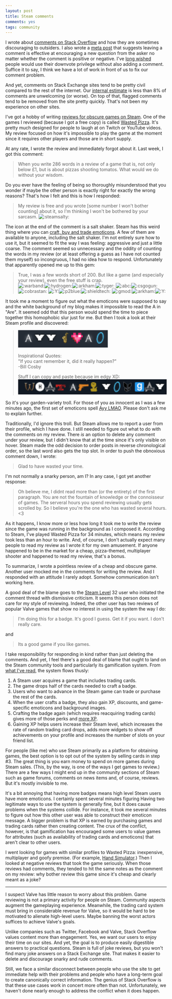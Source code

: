 ```yaml
---
layout: post
title: Steam comments
comments: yes
tags: community 
---
```


I wrote about
[comments on Stack Overflow](http://jericson.github.io/2018/03/23/race_to_1k_6.html)
and how they are sometimes discouraging to outsiders. I also wrote a
[meta post](https://meta.stackexchange.com/q/311504/1438) that
suggests leaving a comment is effective at encouraging a new question
from the asker no matter whether the comment is positive or negative. I've
[long wished](https://jericson.github.io/2015/05/18/downvotes.html)
people would use their downvote privilege without also adding a
comment. Suffice it to say, I think we have a lot of work in front of
us to fix our comment problem.

And yet, comments on Stack Exchange sites tend to be pretty civil
compared to the rest of the internet. Our
[internal estimate](https://stackoverflow.blog/2018/07/10/welcome-wagon-classifying-comments-on-stack-overflow/)
is less than 8% of comments are unwelcoming (or worse). On top of
that, flagged comments tend to be removed from the site pretty
quickly. That's not been my experience on other sites.

I've got a hobby of writing
[reviews for obscure games on Steam](https://store.steampowered.com/curator/28557252-Fish-and-Loaves/#browse). One
of the games I reviewed (because I got a free copy) is called
[Wasted Pizza](https://store.steampowered.com/app/709820/Wasted_Pizza/). It's
pretty much designed for people to laugh at on Twitch or YouTube
videos. My review focused on how it's impossible to play the game at
the moment since it requires other players and those are in short
supply.

At any rate, I wrote the review and immediately forgot about it. Last
week, I got this comment:

> When you write 286 words in a review of a game that is, not only
> below £1, but is about pizzas shooting tomatos. What would we do
> without your wisdom.
 
Do you ever have the feeling of being so thoroughly misunderstood that
you wonder if maybe the other person is exactly right for exactly the
wrong reasons? That's how I felt and this is how I responded:

> My review is free and you wrote
> [some number I won't bother counting] about it, so I'm thinking I
> won't be bothered by your
> sarcasm. ![:steamsalty:](https://steamcommunity-a.akamaihd.net/economy/emoticon/steamsalty)

The icon at the end of the comment is a salt shaker. Steam has this
weird thing where you can
[craft, buy and trade emoticons](https://steamcommunity.com/tradingcards/faq). A
few of them are available to anyone, including the salt shaker. I'm
not entirely sure how to use it, but it seemed to fit the way I was
feeling: aggressive and just a little coarse. The comment seemed so
unnecessary and the oddity of counting the words in my review (or at
least offering a guess as I have not counted them myself) so
incongruous, I had no idea how to respond. Unfortunately that
apparently opened me up to this gem:

> True, I was a few words short of 200. But like a game (and
especially your review), even the free stuff is crap. <br> <img
src="https://steamcommunity-a.akamaihd.net/economy/emoticon/warband"
alt=":warband:" class="emoticon"><img
src="https://steamcommunity-a.akamaihd.net/economy/emoticon/hydrogen"
alt=":hydrogen:" class="emoticon"><img
src="https://steamcommunity-a.akamaihd.net/economy/emoticon/arkham"
alt=":arkham:" class="emoticon"><img
src="https://steamcommunity-a.akamaihd.net/economy/emoticon/tyger"
alt=":tyger:" class="emoticon"> <img
src="https://steamcommunity-a.akamaihd.net/economy/emoticon/abc"
alt=":abc:" class="emoticon"><img
src="https://steamcommunity-a.akamaihd.net/economy/emoticon/csgogun"
alt=":csgogun:" class="emoticon"><img
src="https://steamcommunity-a.akamaihd.net/economy/emoticon/cobrastan"
alt=":cobrastan:" class="emoticon"> <img
src="https://steamcommunity-a.akamaihd.net/economy/emoticon/Y"
alt=":Y:" class="emoticon"><img
src="https://steamcommunity-a.akamaihd.net/economy/emoticon/p2blue"
alt=":p2blue:" class="emoticon"><img
src="https://steamcommunity-a.akamaihd.net/economy/emoticon/shieldtech"
alt=":shieldtech:" class="emoticon"> <img
src="https://steamcommunity-a.akamaihd.net/economy/emoticon/gmod"
alt=":gmod:" class="emoticon"><img
src="https://steamcommunity-a.akamaihd.net/economy/emoticon/arkham"
alt=":arkham:" class="emoticon"><img
src="https://steamcommunity-a.akamaihd.net/economy/emoticon/Y"
alt=":Y:" class="emoticon">

It took me a moment to figure out what the emoticons were supposed to
say and the white background of my blog makes it impossible to read
the A in "Are". It seemed odd that this person would spend the time to
piece together this homophobic slur just for me. But then I took a
look at their Steam profile and discovered:

<!-- Doesn't work well on my blog.

<div class="profile_summary_modal"><img
> src="https://steamcommunity-a.akamaihd.net/economy/emoticon/abc"
> alt=":abc:" class="emoticon"><img
> src="https://steamcommunity-a.akamaihd.net/economy/emoticon/Y"
> alt=":Y:" class="emoticon"><img
> src="https://steamcommunity-a.akamaihd.net/economy/emoticon/Y"
> alt=":Y:" class="emoticon"> <img
> src="https://steamcommunity-a.akamaihd.net/economy/emoticon/sax"
> alt=":sax:" class="emoticon"><img
> src="https://steamcommunity-a.akamaihd.net/economy/emoticon/8bitheart"
> alt=":8bitheart:" class="emoticon"><img
> src="https://steamcommunity-a.akamaihd.net/economy/emoticon/abc"
> alt=":abc:" class="emoticon"><img
> src="https://steamcommunity-a.akamaihd.net/economy/emoticon/p2blue"
> alt=":p2blue:" class="emoticon"><br>
-->

> ![:abc::Y::Y: :sax::8bitheart::abc::p2blue:](/images/steam_emoticons.png)
>
> Inspirational Quotes:  
> "If you cant remember it, did it really happen?"  
> -Bill Cosby  
>
> Stuff I can copy and paste because im edgy XD:
> ![:warband::hydrogen::arkham::tyger: :abc::csgogun::cobrastan: :Y::p2blue::shieldtech: :gmod::arkham::Y:](/images/steam_slur.png)

So it's your garden-variety troll. For those of you as innocent as I
was a few minutes ago, the first set of emoticons spell
[Ayy LMAO](https://knowyourmeme.com/memes/ayy-lmao). Please don't ask
me to explain further.

Traditionally, I'd ignore this troll. But Steam allows me to report a
user from their profile, which I have done. I still needed to figure
out what to do with the comments on my review. There _is_ an option to
delete any comment under your review, but I didn't know that at the
time since it's only visible on hover. Steam made the odd decision to
order posts in reverse chronological order, so the last word also gets
the top slot. In order to push the obnoxious comment down, I wrote:


> Glad to have wasted your time.

I'm not normally a snarky person, am I? In any case, I got yet another
response:

> Oh believe me, I didnt read more than (or the entirety) of the first
> paragraph. You are not the fountain of knowledge or the connoisseur
> of games. The serveral hours you spend reviewing usually gets
> scrolled by. So I believe you're the one who has wasted several
> hours. <3


As it happens, I know more or less how long it took me to write the
review since the game was running in the background as I composed
it. According to Steam, I've played Wasted Pizza for 34 minutes, which
means my review took less than an hour to write. And, of course, I
don't actually expect many people to read my review as I wrote it for
my own amusement. If anyone happened to be in the market for a cheap,
pizza-themed, multiplayer shooter and happened to read my review,
that's a bonus.

To summarize, I wrote a pointless review of a cheap and obscure
game. Another user mocked me in the comments for writing the
review. And I responded with an attitude I rarely adopt. Somehow communication isn't working here.

A good deal of the blame goes to the
[Steam Level](https://gaming.stackexchange.com/questions/120847/what-do-steam-profile-levels-do)
32 user who initiated the comment thread with dismissive
criticism. It seems this person does not care for my style of
reviewing. Indeed, the other user has two reviews of popular Valve
games that show no interest in using the system the way I do:

> I'm doing this for a badge. It's good I guess. Get it if you want. I
> don't really care.

and

> Its a good game if you like games.

I take responsibility for responding in kind rather than just deleting
the comments. And yet, I feel there's a good deal of blame that ought
to land on the Steam community tools and particularly its gamification
system. From
[what I've read](https://www.quora.com/Why-do-people-buy-Steam-Trading-Cards),
the system flows thusly:

1. A Steam user acquires a game that includes trading cards.
2. The game drops half of the cards needed to craft a badge.
3. Users who want to advance in the Steam game can trade or purchase
   the rest of the cards.
4. When the user crafts a badge, they also gain XP, discounts, and
   game-specific emoticons and background images.
5. Crafting the badge again (which requires reacquiring trading cards)
   gives more of those perks and
   [more XP](https://www.rockpapershotgun.com/2015/06/05/steam-trading-cards-a-tale-of-confusion-self-loathing/).
6. Gaining XP helps users increase their Steam level, which increases
   the rate of random trading card drops, adds more widgets to show
   off achievements on your profile and increases the
   number of slots on your friend list.

For people (like me) who use Steam primarily as a platform for
obtaining games, the best option is to opt out of the system by
selling cards in step #3. The great thing is you earn money to spend
on more games during Steam sales. (This, by the way, is one of the
ways I get games to review.) There are a few ways I might end up in
the community sections of Steam such as game forums, comments on news
items and, of course, reviews. But it's mostly invisible to me.

It's a bit annoying that having more badges means high level Steam
users have more emoticons. I certainly spent several minutes figuring
Having two legitimate ways to use the system is generally fine, but it
does cause problems when the systems collide. For instance, it took me
several minutes to figure out how this other user was able to
construct their emoticon message. A bigger problem is that XP is
earned by purchasing games and trading cards rather then creating
content. The crux of the conflict, however, is that gamification has
encouraged some users to value games for attributes (such as
availability of trading cards and emoticons) that aren't clear to
other users.

I went looking for games with similar profiles to Wasted Pizza:
inexpensive, multiplayer and goofy premise. (For example,
[Hand Simulator](https://steamcommunity.com/app/657200/negativereviews/?browsefilter=toprated&snr=1_5_reviews_).)
Then I looked at negative reviews that took the game seriously. When
those reviews had comments, they tended to hit the same notes as the
comment on my review: why bother review this game since it's cheap and
clearly meant as a joke?

---

I suspect Valve has little reason to worry about this problem. Game
reviewing is not a primary activity for people on Steam. Community
aspects augment the gameplaying experience. Meanwhile, the trading
card system must bring in considerable revenue for Valve, so it would
be hard to be motivated to alienate high-level users. Maybe banning
the worst actors suffices to achieve Valve's goals.

Unlike companies such as Twitter, Facebook and Valve, Stack Overflow
values content more than engagement. Yes, we want our users to enjoy
their time on our sites. And yet, the goal is to produce easily
digestible answers to practical questions. Steam is full of joke
reviews, but you won't find many joke answers on a Stack Exchange
site. That makes it easier to delete and discourage snarky and rude
comments.

Still, we face a similar disconnect between people who use the site to
get immediate help with their problems and people who have a long-term
goal to create canonically correct information. The genius of Stack
Overflow is that these use cases work in concert more often than
not. Unfortunately, we haven't done nearly enough to address the
conflict when it does happen.
